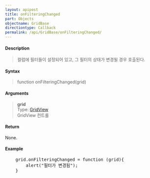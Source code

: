 ```yaml
---
layout: apipost
title: onFilteringChanged
part: Objects
objectname: GridBase
directiontype: Callback
permalink: /api/GridBase/onFilteringChanged/
---
```



#### Description

> 컬럼에 필터들이 설정되어 있고, 그 필터의 상태가 변경될 경우 호출된다.  

#### Syntax

> function onFilteringChanged(grid)  

#### Arguments

> **grid**  
> Type: [GridView](/api/types/GridView/)  
> GridView 컨트롤  

#### Return

None.

#### Example

<pre class="prettyprint">
    grid.onFilteringChanged = function (grid){
	    alert("필터가 변경됨");
	}
</pre>

